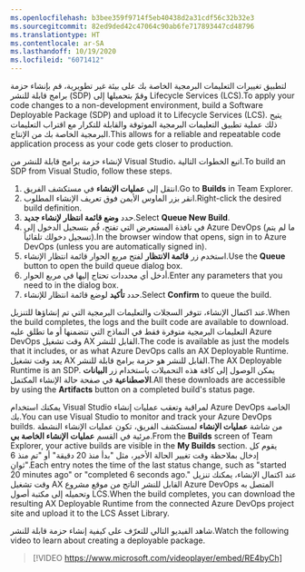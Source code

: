 ```yaml
---
ms.openlocfilehash: b3bee359f9714f5eb40438d2a31cdf56c32b32e3
ms.sourcegitcommit: 82ed9ded42c47064c90ab6fe717893447cd48796
ms.translationtype: HT
ms.contentlocale: ar-SA
ms.lasthandoff: 10/19/2020
ms.locfileid: "6071412"
---
```

<span data-ttu-id="c9f13-101">لتطبيق تغييرات التعليمات البرمجية الخاصة بك على بيئة غير تطويرية، قم بإنشاء حزمة برامج قابلة للنشر (SDP) وقمّ بتحميلها إلى Lifecycle Services (LCS).</span><span class="sxs-lookup"><span data-stu-id="c9f13-101">To apply your code changes to a non-development environment, build a Software Deployable Package (SDP) and upload it to Lifecycle Services (LCS).</span></span> <span data-ttu-id="c9f13-102">يتيح ذلك عملية تطبيق التعليمات البرمجية الموثوقة والقابلة للتكرار مع اقتراب التعليمات البرمجية الخاصة بك من الإنتاج.</span><span class="sxs-lookup"><span data-stu-id="c9f13-102">This allows for a reliable and repeatable code application process as your code gets closer to production.</span></span> 

<span data-ttu-id="c9f13-103">لإنشاء حزمة برامج قابلة للنشر من Visual Studio، اتبع الخطوات التالية.</span><span class="sxs-lookup"><span data-stu-id="c9f13-103">To build an SDP from Visual Studio, follow these steps.</span></span>

1.  <span data-ttu-id="c9f13-104">انتقل إلى **عمليات الإنشاء** في مستكشف الفريق.</span><span class="sxs-lookup"><span data-stu-id="c9f13-104">Go to **Builds** in Team Explorer.</span></span>
2.  <span data-ttu-id="c9f13-105">انقر بزر الماوس الأيمن فوق تعريف الإنشاء المطلوب.</span><span class="sxs-lookup"><span data-stu-id="c9f13-105">Right-click the desired build definition.</span></span>
3.  <span data-ttu-id="c9f13-106">حدد **وضع قائمة انتظار لإنشاء جديد**.</span><span class="sxs-lookup"><span data-stu-id="c9f13-106">Select **Queue New Build**.</span></span>
4.  <span data-ttu-id="c9f13-107">في نافذة المستعرض التي تفتح، قُم بتسجيل الدخول إلى Azure DevOps (ما لم يتم تسجيل دخولك تلقائياً).</span><span class="sxs-lookup"><span data-stu-id="c9f13-107">In the browser window that opens, sign in to Azure DevOps (unless you are automatically signed in).</span></span>
5.  <span data-ttu-id="c9f13-108">استخدم زر **قائمة الانتظار** لفتح مربع الحوار قائمة انتظار الإنشاء.</span><span class="sxs-lookup"><span data-stu-id="c9f13-108">Use the **Queue** button to open the build queue dialog box.</span></span>
6.  <span data-ttu-id="c9f13-109">أدخل أي محددات تحتاج إليها في مربع الحوار.</span><span class="sxs-lookup"><span data-stu-id="c9f13-109">Enter any parameters that you need to in the dialog box.</span></span>
7.  <span data-ttu-id="c9f13-110">حدد **تأكيد** لوضع قائمة انتظار للإنشاء.</span><span class="sxs-lookup"><span data-stu-id="c9f13-110">Select **Confirm** to queue the build.</span></span>

<span data-ttu-id="c9f13-111">عند اكتمال الإنشاء، تتوفر السجلات والتعليمات البرمجية التي تم إنشاؤها للتنزيل.</span><span class="sxs-lookup"><span data-stu-id="c9f13-111">When the build completes, the logs and the built code are available to download.</span></span> <span data-ttu-id="c9f13-112">التعليمات البرمجية متوفرة فقط في النماذج التي تتضمنها أو ما تطلق عليه Azure DevOps وقت تشغيل AX القابل للنشر.</span><span class="sxs-lookup"><span data-stu-id="c9f13-112">The code is available as just the models that it includes, or as what Azure DevOps calls an AX Deployable Runtime.</span></span> <span data-ttu-id="c9f13-113">يعد وقت تشغيل AX القابل للنشر هو حزمة برامج قابلة للنشر.</span><span class="sxs-lookup"><span data-stu-id="c9f13-113">The AX Deployable Runtime is an SDP.</span></span> <span data-ttu-id="c9f13-114">يمكن الوصول إلى كافة هذه التحميلات باستخدام زر **البيانات الاصطناعية‬** في صفحة حالة الإنشاء المكتمل.</span><span class="sxs-lookup"><span data-stu-id="c9f13-114">All these downloads are accessible by using the **Artifacts** button on a completed build's status page.</span></span>

<span data-ttu-id="c9f13-115">يمكنك استخدام Visual Studio لمراقبة وتعقب عمليات إنشاء Azure DevOps الخاصة بك.</span><span class="sxs-lookup"><span data-stu-id="c9f13-115">You can use Visual Studio to monitor and track your Azure DevOps builds.</span></span>
<span data-ttu-id="c9f13-116">من شاشة **عمليات الإنشاء** لمستكشف الفريق، تكون عمليات الإنشاء النشطة مرئية في القسم **عمليات الإنشاء الخاصة بي**.</span><span class="sxs-lookup"><span data-stu-id="c9f13-116">From the **Builds** screen of Team Explorer, your active builds are visible in the **My Builds** section.</span></span> <span data-ttu-id="c9f13-117">يقوم كل إدخال بملاحظة وقت تغيير الحالة الأخير، مثل "بدأ منذ 20 دقيقة" أو "تم منذ 6 ثوانِ".</span><span class="sxs-lookup"><span data-stu-id="c9f13-117">Each entry notes the time of the last status change, such as "started 20 minutes ago" or "completed 6 seconds ago."</span></span> <span data-ttu-id="c9f13-118">عند اكتمال الإنشاء، يمكنك تنزيل وقت تشغيل AX القابل للنشر الناتج من موقع مشروع Azure DevOps المتصل به وتحميله إلى مكتبة أصول LCS.</span><span class="sxs-lookup"><span data-stu-id="c9f13-118">When the build completes, you can download the resulting AX Deployable Runtime from the connected Azure DevOps project site and upload it to the LCS Asset Library.</span></span>

<span data-ttu-id="c9f13-119">شاهد الفيديو التالي للتعرّف على كيفية إنشاء حزمة قابلة للنشر.</span><span class="sxs-lookup"><span data-stu-id="c9f13-119">Watch the following video to learn about creating a deployable package.</span></span> 

 > [!VIDEO https://www.microsoft.com/videoplayer/embed/RE4byCh]

